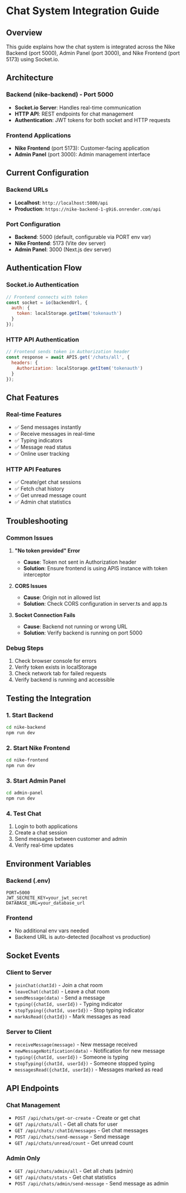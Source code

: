 # Chat System Integration Guide

## Overview
This guide explains how the chat system is integrated across the Nike Backend (port 5000), Admin Panel (port 3000), and Nike Frontend (port 5173) using Socket.io.

## Architecture

### Backend (nike-backend) - Port 5000
- **Socket.io Server**: Handles real-time communication
- **HTTP API**: REST endpoints for chat management
- **Authentication**: JWT tokens for both socket and HTTP requests

### Frontend Applications
- **Nike Frontend** (port 5173): Customer-facing application
- **Admin Panel** (port 3000): Admin management interface

## Current Configuration

### Backend URLs
- **Localhost**: `http://localhost:5000/api`
- **Production**: `https://nike-backend-1-g9i6.onrender.com/api`

### Port Configuration
- **Backend**: 5000 (default, configurable via PORT env var)
- **Nike Frontend**: 5173 (Vite dev server)
- **Admin Panel**: 3000 (Next.js dev server)

## Authentication Flow

### Socket.io Authentication
```javascript
// Frontend connects with token
const socket = io(backendUrl, {
  auth: {
    token: localStorage.getItem('tokenauth')
  }
});
```

### HTTP API Authentication
```javascript
// Frontend sends token in Authorization header
const response = await APIS.get('/chats/all', {
  headers: {
    Authorization: localStorage.getItem('tokenauth')
  }
});
```

## Chat Features

### Real-time Features
- ✅ Send messages instantly
- ✅ Receive messages in real-time
- ✅ Typing indicators
- ✅ Message read status
- ✅ Online user tracking

### HTTP API Features
- ✅ Create/get chat sessions
- ✅ Fetch chat history
- ✅ Get unread message count
- ✅ Admin chat statistics

## Troubleshooting

### Common Issues

1. **"No token provided" Error**
   - **Cause**: Token not sent in Authorization header
   - **Solution**: Ensure frontend is using APIS instance with token interceptor

2. **CORS Issues**
   - **Cause**: Origin not in allowed list
   - **Solution**: Check CORS configuration in server.ts and app.ts

3. **Socket Connection Fails**
   - **Cause**: Backend not running or wrong URL
   - **Solution**: Verify backend is running on port 5000

### Debug Steps

1. Check browser console for errors
2. Verify token exists in localStorage
3. Check network tab for failed requests
4. Verify backend is running and accessible

## Testing the Integration

### 1. Start Backend
```bash
cd nike-backend
npm run dev
```

### 2. Start Nike Frontend
```bash
cd nike-frontend
npm run dev
```

### 3. Start Admin Panel
```bash
cd admin-panel
npm run dev
```

### 4. Test Chat
1. Login to both applications
2. Create a chat session
3. Send messages between customer and admin
4. Verify real-time updates

## Environment Variables

### Backend (.env)
```
PORT=5000
JWT_SECRETE_KEY=your_jwt_secret
DATABASE_URL=your_database_url
```

### Frontend
- No additional env vars needed
- Backend URL is auto-detected (localhost vs production)

## Socket Events

### Client to Server
- `joinChat(chatId)` - Join a chat room
- `leaveChat(chatId)` - Leave a chat room
- `sendMessage(data)` - Send a message
- `typing({chatId, userId})` - Typing indicator
- `stopTyping({chatId, userId})` - Stop typing indicator
- `markAsRead({chatId})` - Mark messages as read

### Server to Client
- `receiveMessage(message)` - New message received
- `newMessageNotification(data)` - Notification for new message
- `typing({chatId, userId})` - Someone is typing
- `stopTyping({chatId, userId})` - Someone stopped typing
- `messagesRead({chatId, userId})` - Messages marked as read

## API Endpoints

### Chat Management
- `POST /api/chats/get-or-create` - Create or get chat
- `GET /api/chats/all` - Get all chats for user
- `GET /api/chats/:chatId/messages` - Get chat messages
- `POST /api/chats/send-message` - Send message
- `GET /api/chats/unread/count` - Get unread count

### Admin Only
- `GET /api/chats/admin/all` - Get all chats (admin)
- `GET /api/chats/stats` - Get chat statistics
- `POST /api/chats/admin/send-message` - Send message as admin
